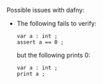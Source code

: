 

Possible issues with dafny:

* The following fails to verify:

  ```
  var a : int ;
  assert a == 0 ;
  ```

  but the following prints 0:

  ```
  var a : int ;
  print a ;
  ```
